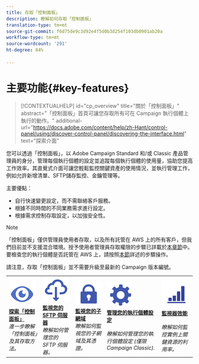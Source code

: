 ```yaml
---
title: 存取「控制面板」
description: 瞭解如何存取「控制面板」
translation-type: tm+mt
source-git-commit: f6d75de9c3d92e4f5d0b3d254f103db0901ab20a
workflow-type: tm+mt
source-wordcount: '291'
ht-degree: 84%

---
```



# 主要功能{#key-features}

>[!CONTEXTUALHELP]
>id="cp_overview"
>title="關於「控制面板」"
>abstract="「控制面板」首頁可讓您存取所有可在 Campaign 執行個體上執行的動作。"
>additional-url="https://docs.adobe.com/content/help/zh-Hant/control-panel/using/discover-control-panel/discovering-the-interface.html" text="探索介面"

您可以透過「控制面板」，以 Adobe Campaign Standard 和/或 Classic 產品管理員的身分，管理每個執行個體的設定並追蹤每個執行個體的使用量，協助您提高工作效率。其直覺式介面可讓您輕鬆監控關鍵資產的使用情況，並執行管理工作，例如允許新增清單、SFTP儲存監控、金鑰管理等。

主要優點：

* 自行快速變更設定，而不需聯絡客戶服務。
* 根據不同時間的不同業務需求進行設定。
* 根據需求控制存取設定，以加強安全性。

>[!NOTE]
>「控制面板」僅供管理員使用者存取，以及所有託管在 AWS 上的所有客戶，但我們目前並不支援混合環境。授予使用者管理員存取權限的步驟已詳載於[本章節](../../discover/using/managing-permissions.md)中。要檢查您的執行個體是否託管在 AWS 上，請按照[本節](../../faq.md)詳述的步驟操作。
>
>請注意，存取「控制面板」並不需要升級至最新的 Campaign 版本編號。

<table>
<tr>
    <td>
        <a href="../../discover/using/accessing-control-panel.md"><img alt="條件" src="assets/do-not-localize/discover.png"/></a>
        <div><a href="../../discover/using/accessing-control-panel.md"><strong>探索「控制面板」</strong></a></div>
        <em>進一步瞭解「控制面板」及其存取方法。</em>
    </td>
    <td>
        <a href="../../sftp/using/about-sftp-management.md"><img alt="條件" src="assets/do-not-localize/sftp.png"/></a>
        <div><a href="../../sftp/using/about-sftp-management.md"><strong>監視您的 SFTP 伺服器</strong></a></div>
        <em>瞭解如何管理您的 SFTP 伺服器。</em>
    </td>
    <td>
        <a href="../../subdomains-certificates/using/subdomains-branding.md"><img alt="條件" src="assets/do-not-localize/subdomains.png"/></a>
        <div><a href="../../subdomains-certificates/using/subdomains-branding.md"><strong>監視您的子網域</strong></a></div>
        <em>瞭解如何監視您的子網域及其憑證。</em>
    </td>
    <td>
        <a href="../../instances-settings/using/ip-allow-listing-instance-access.md"><img alt="條件" src="assets/do-not-localize/instance_settings.png"/></a>
        <div><a href="../../instances-settings/using/ip-allow-listing-instance-access.md"><strong>管理您的執行個體設定</strong></a></div>
        <br/><em>瞭解如何管理您的執行個體設定 (僅限 Campaign Classic).</em>
    </td>
    <td>
        <a href="../../performance-monitoring/using/about-performance-monitoring.md"><img alt="條件" src="assets/do-not-localize/monitoring-performance.png"/></a>
        <div><a href="../../performance-monitoring/using/about-performance-monitoring.md"><strong>監視器效能</strong></a></div>
        <br/><em>瞭解如何監控實例上關鍵資源的利用率。</em>
    </td>
</tr>
</table>
